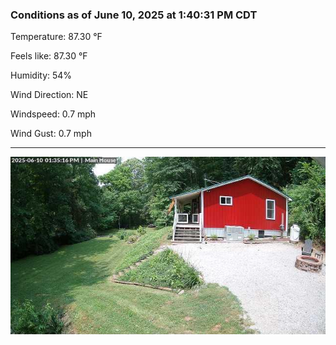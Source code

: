 ### Conditions as of June 10, 2025 at 1:40:31 PM CDT 

Temperature: 87.30 &deg;F

Feels like: 87.30 &deg;F

Humidity: 54%

Wind Direction: NE

Windspeed: 0.7 mph

Wind Gust: 0.7 mph

---

<img src="./images/latest.jpeg"/>

